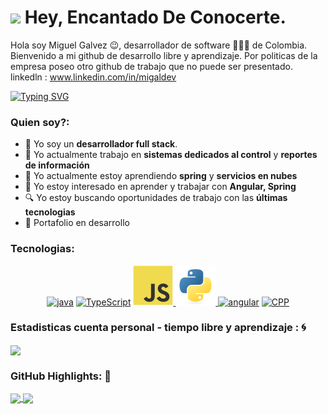 <h1><img src="https://emojis.slackmojis.com/emojis/images/1531849430/4246/blob-sunglasses.gif?1531849430" width="30"/> Hey, Encantado De Conocerte.</h1>

Hola soy Miguel Galvez 😉, desarrollador de software 👨🏻‍💻 de Colombia.
Bienvenido a mi github de desarrollo libre y aprendizaje.
Por politicas de la empresa poseo otro github de trabajo que no puede ser presentado.
linkedln : www.linkedin.com/in/migaldev

[![Typing SVG](https://readme-typing-svg.demolab.com?font=Fira+Code&pause=1000&color=F70000&random=false&width=435&lines=Desarrollador+Full+Stack;Angular%2C+laravel)](https://git.io/typing-svg)
<!--### Como contactame:-->                                                                                                                                              
### Quien soy?:

- 💼 Yo soy un <strong>desarrollador full stack</strong>.
- 🔭 Yo actualmente trabajo en <strong>sistemas dedicados al control</strong> y <strong>reportes de información</strong>
- 🌱 Yo actualmente estoy aprendiendo <strong>spring</strong> y <strong>servicios en nubes</strong>
- 🤔 Yo estoy interesado en aprender y trabajar con <strong>Angular, Spring</strong>
- 🔍 Yo estoy buscando oportunidades de trabajo con las <strong>últimas tecnologias</strong>
- 👀 Portafolio en desarrollo

### Tecnologias:
<p align="center"> 
  <a href="https://www.w3.org/java/" target="_blank"> 
 <a href="https://emoji.gg/emoji/java"><img src="https://cdn3.emoji.gg/emojis/java.png" width="64px" height="64px" alt="java"></a>
 </a>
  <a href="https://www.w3schools.com/typescript/" target="_blank"> 
  <a href="https://emoji.gg/emoji/8584-typescript"><img src="https://cdn3.emoji.gg/emojis/8584-typescript.png" width="64px" height="64px" alt="TypeScript"></a>
  </a>  
  <a href="https://developer.mozilla.org/en-US/docs/Web/JavaScript" target="_blank"> 
    <img src="https://raw.githubusercontent.com/devicons/devicon/master/icons/javascript/javascript-original.svg" alt="javascript" width="64" height="64"/> 
  </a> 
  <a href="https://www.python.org" target="_blank"> 
    <img src="https://raw.githubusercontent.com/devicons/devicon/master/icons/python/python-original.svg" alt="python" width="64" height="64"/> 
  </a> 
  <a href="https://emoji.gg/emoji/6573_angular"><img src="https://cdn3.emoji.gg/emojis/6573_angular.png" width="64px" height="64px" alt="angular"></a>
  <a href="https://emoji.gg/emoji/5648-cpp"><img src="https://cdn3.emoji.gg/emojis/5648-cpp.png" width="64px" height="64px" alt="CPP"></a>
  
### Estadisticas cuenta personal - tiempo libre y aprendizaje : :cyclone:
<img align="center" src="https://github-readme-stats.vercel.app/api?username=magq2002&show_icons=true&count_private=true&hide=stars&include_all_commits=false&theme=material-palenight"/>
<!--<img align="center" src="https://github-readme-stats.vercel.app/api?username=MiguelGQ1&show_icons=true&count_private=true&hide=stars&include_all_commits=false&theme=material-palenight"/>
<img align="center" src="https://github-profile-trophy.vercel.app/?username=magq2002&theme=dracula&no-bg=true&row=1"/>
<img align="center" src="https://github-profile-trophy.vercel.app/?username=MiguelGQ1&theme=dracula&no-bg=true&row=1"/>-->

### GitHub Highlights: :blossom:

<a href="">
<img align="center" src="https://github-readme-stats.vercel.app/api/top-langs/?username=magq2002&langs_count=8&layout=compact&theme=material-palenight&hide=html,Tcl" />
</a>
<a href="">
<img align="center" src="[http://github-readme-streak-stats.herokuapp.com?user=magq2002&theme=material-palenight](http://github-readme-streak-stats.herokuapp.com/?user=magq2002&theme=material-palenight)"/>
</a>
<!--<a href="">
<img align="center" src="https://github-readme-stats.vercel.app/api/top-langs/?username=MiguelGQ1&langs_count=8&layout=compact&theme=material-palenight&hide=html,Tcl" />
</a>
<a href="">
<img align="center" src="[http://github-readme-streak-stats.herokuapp.com?user=MiguelGQ1&theme=material-palenight](http://github-readme-streak-stats.herokuapp.com/?user=magq2002&theme=material-palenight)"/>
</a>-->
